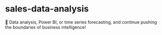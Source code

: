# sales-data-analysis
 🎯 Data analysis, Power BI, or time series forecasting, and continue pushing the boundaries of business intelligence!
